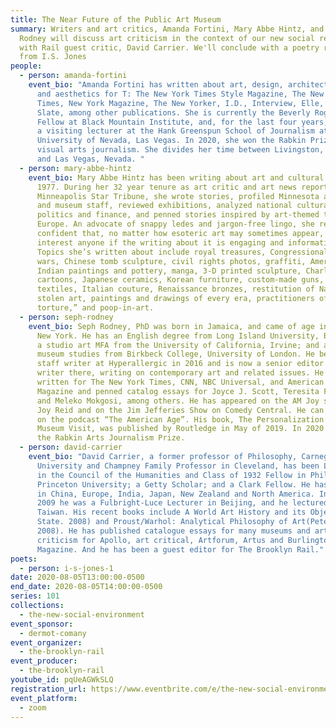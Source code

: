 ```yaml
---
title: The Near Future of the Public Art Museum
summary: Writers and art critics, Amanda Fortini, Mary Abbe Hintz, and Seph
  Rodney will discuss art criticism in the context of our new social reality
  with Rail guest critic, David Carrier. We'll conclude with a poetry reading
  from I.S. Jones
people:
  - person: amanda-fortini
    event_bio: "Amanda Fortini has written about art, design, architecture, fashion,
      and aesthetics for T: The New York Times Style Magazine, The New York
      Times, New York Magazine, The New Yorker, I.D., Interview, Elle, and
      Slate, among other publications. She is currently the Beverly Rogers
      Fellow at Black Mountain Institute, and, for the last four years, has been
      a visiting lecturer at the Hank Greenspun School of Journalism at the
      University of Nevada, Las Vegas. In 2020, she won the Rabkin Prize for
      visual arts journalism. She divides her time between Livingston, Montana
      and Las Vegas, Nevada. "
  - person: mary-abbe-hintz
    event_bio: Mary Abbe Hintz has been writing about art and cultural affairs since
      1977. During her 32 year tenure as art critic and art news reporter at the
      Minneapolis Star Tribune, she wrote stories, profiled Minnesota artists
      and museum staff, reviewed exhibitions, analyzed national cultural
      politics and finance, and penned stories inspired by art-themed travel in
      Europe. An advocate of snappy ledes and jargon-free lingo, she remains
      confident that, no matter how esoteric art may sometimes appear, it will
      interest anyone if the writing about it is engaging and informative.
      Topics she’s written about include royal treasures, Congressional culture
      wars, Chinese tomb sculpture, civil rights photos, graffiti, American
      Indian paintings and pottery, manga, 3-D printed sculpture, Charles Schulz
      cartoons, Japanese ceramics, Korean furniture, custom-made guns, Hmong
      textiles, Italian couture, Renaissance bronzes, restitution of Nazi-era
      stolen art, paintings and drawings of every era, practitioners of “erotic
      torture,” and poop-in-art.
  - person: seph-rodney
    event_bio: Seph Rodney, PhD was born in Jamaica, and came of age in the Bronx,
      New York. He has an English degree from Long Island University, Brooklyn;
      a studio art MFA from the University of California, Irvine; and a PhD in
      museum studies from Birkbeck College, University of London. He became a
      staff writer at Hyperallergic in 2016 and is now a senior editor and
      writer there, writing on contemporary art and related issues. He has also
      written for The New York Times, CNN, NBC Universal, and American Craft
      Magazine and penned catalog essays for Joyce J. Scott, Teresita Fernandez,
      and Meleko Mokgosi, among others. He has appeared on the AM Joy show with
      Joy Reid and on the Jim Jefferies Show on Comedy Central. He can be heard
      on the podcast “The American Age”. His book, The Personalization of the
      Museum Visit, was published by Routledge in May of 2019. In 2020 he won
      the Rabkin Arts Journalism Prize.
  - person: david-carrier
    event_bio: "David Carrier, a former professor of Philosophy, Carnegie Mellon
      University and Champney Family Professor in Cleveland, has been Lecturer
      in the Council of the Humanities and Class of 1932 Fellow in Philosophy,
      Princeton University; a Getty Scholar; and a Clark Fellow. He has lectured
      in China, Europe, India, Japan, New Zealand and North America. In Spring,
      2009 he was a Fulbright-Luce Lecturer in Beijing, and he lectured also in
      Taiwan. His recent books include A World Art History and its Objects (Penn
      State. 2008) and Proust/Warhol: Analytical Philosophy of Art(Peter Lang.
      2008). He has published catalogue essays for many museums and art
      criticism for Apollo, art critical, Artforum, Artus and Burlington
      Magazine. And he has been a guest editor for The Brooklyn Rail."
poets:
  - person: i-s-jones-1
date: 2020-08-05T13:00:00-0500
end_date: 2020-08-05T14:00:00-0500
series: 101
collections:
  - the-new-social-environment
event_sponsor:
  - dermot-comany
event_organizer:
  - the-brooklyn-rail
event_producer:
  - the-brooklyn-rail
youtube_id: pqUeAGWkSLQ
registration_url: https://www.eventbrite.com/e/the-new-social-environment-101-the-near-future-of-the-public-art-museum-tickets-115413714527
event_platform:
  - zoom
---
```

